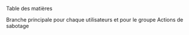 Table des matières

Branche principale pour chaque utilisateurs et pour le groupe
Actions de sabotage
